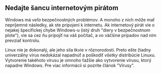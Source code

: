 ﻿



<h2>Nedajte šancu internetovým pirátom</h2>

Windows má <i>veľa</i> bezpečnostných problémov. A monoho z nich môže mať nepríjemné následky, ak ste pripojení k internetu. Ak internetový pirát vie o nejakej špecifickej chybe Windows-u (istý druh "diery v bezpečnostnom plote"), vie sa cez ňu pripojiť na váš počítač, a vo väčšine prípadov nad ním prevziať kontrolu.

Linux nie je dokonalý, ale jeho sila tkvie v rôznorodosti. Preto ešte žiadny univerzálny vírus nedokázal napadnúť a poškodiť <i>všetky</i> distribúcie Linuxu. Vytvorenie takéhoto vírusu je omnoho ťažšie ako vytvorenie vírusu, ktorý napadne Windows. Pre viac informácií si pozrite článok "Vírusy".




